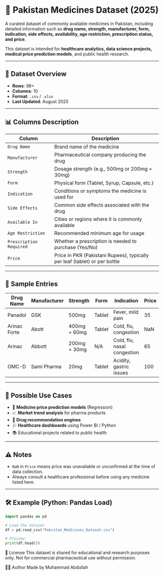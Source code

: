 # 🧪 Pakistan Medicines Dataset (2025)

A curated dataset of commonly available medicines in Pakistan, including detailed information such as **drug name, strength, manufacturer, form, indication, side effects, availability, age restriction, prescription status, and price**.

This dataset is intended for **healthcare analytics, data science projects, medical price prediction models**, and public health research.

---

## 📂 Dataset Overview

- **Rows**: 98+
- **Columns**: 10
- **Format**: `.csv` / `.xlsx`
- **Last Updated**: August 2025

---

## 📊 Columns Description

| Column                  | Description                                                                 |
|-------------------------|-----------------------------------------------------------------------------|
| `Drug Name`             | Brand name of the medicine                                                  |
| `Manufacturer`          | Pharmaceutical company producing the drug                                  |
| `Strength`              | Dosage strength (e.g., 500mg or 200mg + 30mg)                               |
| `Form`                  | Physical form (Tablet, Syrup, Capsule, etc.)                                |
| `Indication`            | Conditions or symptoms the medicine is used for                             |
| `Side Effects`          | Common side effects associated with the drug                                |
| `Available In`          | Cities or regions where it is commonly available                            |
| `Age Restriction`       | Recommended minimum age for usage                                           |
| `Prescription Required` | Whether a prescription is needed to purchase (Yes/No)                       |
| `Price`                 | Price in PKR (Pakistani Rupees), typically per leaf (tablet) or per bottle  |

---

## 🧾 Sample Entries

| Drug Name     | Manufacturer | Strength        | Form   | Indication                  | Price |
|---------------|--------------|------------------|--------|------------------------------|-------|
| Panadol       | GSK          | 500mg            | Tablet | Fever, mild pain            | 35    |
| Arinac Forte  | Abott        | 400mg + 60mg     | Tablet | Cold, flu, congestion       | NaN   |
| Arinac        | Abbott       | 200mg + 30mg     | N/A    | Cold, flu, nasal congestion | 65    |
| OMC-D         | Sami Pharma  | 20mg             | Tablet | Acidity, gastric issues     | 100   |

---

## 🧠 Possible Use Cases

- 💊 **Medicine price prediction models** (Regression)
- 📈 **Market trend analysis** for pharma products
- 🧬 **Drug recommendation engines**
- 🩺 **Healthcare dashboards** using Power BI / Python
- 📚 Educational projects related to public health

---

## ⚠️ Notes

- `NaN` in `Price` means price was unavailable or unconfirmed at the time of data collection.
- Always consult a healthcare professional before using any medicine listed here.

---

## 🛠️ Example (Python: Pandas Load)

```python
import pandas as pd

# Load the dataset
df = pd.read_csv("Pakistan_Medicines_Dataset.csv")

# Preview
print(df.head())
```
📄 License
This dataset is shared for educational and research purposes only. Not for commercial pharmaceutical use without permission.

👨‍💻 Author
Made by Muhammad Abdullah




